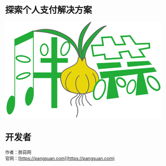 # 探索个人支付解决方案

![胖蒜](/media/cover.png)  


# 开发者  

作者：胖蒜网  
官网：[https://pangsuan.com](https://pangsuan.com)
